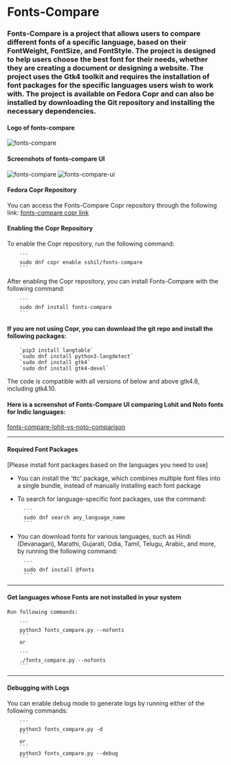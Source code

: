 # Fonts-Compare
### Fonts-Compare is a project that allows users to compare different fonts of a specific language, based on their FontWeight, FontSize, and FontStyle. The project is designed to help users choose the best font for their needs, whether they are creating a document or designing a website. The project uses the Gtk4 toolkit and requires the installation of font packages for the specific languages users wish to work with. The project is available on Fedora Copr and can also be installed by downloading the Git repository and installing the necessary dependencies.

#### Logo of fonts-compare
![fonts-compare](https://user-images.githubusercontent.com/66914502/213653980-9469d863-44dc-4765-8268-13ffa64a5906.svg)

#### Screenshots of fonts-compare UI
![fonts-compare](https://user-images.githubusercontent.com/66914502/211294452-a07102d6-71e6-42ee-b676-4f9d31b5c7db.png)
![fonts-compare-ui](https://user-images.githubusercontent.com/66914502/217479215-1f196b5d-4e1d-4363-8c33-a6a620bcfabd.png)

#### Fedora Copr Repository
You can access the Fonts-Compare Copr repository through the following link:
[fonts-compare copr link](https://copr.fedorainfracloud.org/coprs/sshil/fonts-compare/)

#### Enabling the Copr Repository
To enable the Copr repository, run the following command:

        ```
        sudo dnf copr enable sshil/fonts-compare
        ```
After enabling the Copr repository, you can install Fonts-Compare with the following command:

        ```
        sudo dnf install fonts-compare
        ```

#### If you are not using Copr, you can download the git repo and install the following packages:
        `pip3 install langtable`
        `sudo dnf install python3-langdetect`
        `sudo dnf install gtk4`
        `sudo dnf install gtk4-devel`

The code is compatible with all versions of below and above gtk4.8, including gtk4.10.

#### Here is a screenshot of Fonts-Compare UI comparing Lohit and Noto fonts for Indic languages:
[fonts-compare-lohit-vs-noto-comparison](https://sshil.fedorapeople.org/lohit-vs-noto-comparison.html)

---------------------------------------------------------------------
#### Required Font Packages
[Please install font packages based on the languages you need to use]

- You can install the 'ttc' package, which combines multiple font files into a single bundle, instead of manually installing each font package
- To search for language-specific font packages, use the command:

        ```
        sudo dnf search any_language_name
        ```
- You can download fonts for various languages, such as Hindi (Devanagari), Marathi, Gujarati, Odia, Tamil, Telugu, Arabic, and more, by running the following command:

        ```
        sudo dnf install @fonts
        ```
----------------------------------------------------------------------
#### Get languages whose Fonts are not installed in your system
    Run following commands: 

        ```
        python3 fonts_compare.py --nofonts
        ```
        or

        ```
        ./fonts_compare.py --nofonts
        ```
-----------------------------------------------------------
#### Debugging with Logs
You can enable debug mode to generate logs by running either of the following commands:

        ```
        python3 fonts_compare.py -d
        ```
        or
        ```
        python3 fonts_compare.py --debug
        ```
